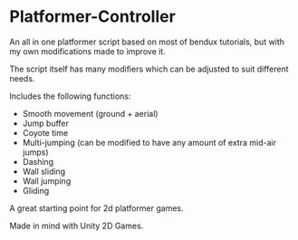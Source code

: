 # Platformer-Controller
An all in one platformer script based on most of bendux tutorials, but with my own modifications made to improve it.

The script itself has many modifiers which can be adjusted to suit different needs. 

Includes the following functions:
- Smooth movement (ground + aerial)
- Jump buffer
- Coyote time
- Multi-jumping (can be modified to have any amount of extra mid-air jumps)
- Dashing
- Wall sliding
- Wall jumping
- Gliding

A great starting point for 2d platformer games.

Made in mind with Unity 2D Games. 
